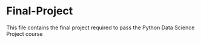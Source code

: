 # Final-Project

This file contains the final project required to pass the Python Data Science Project course
